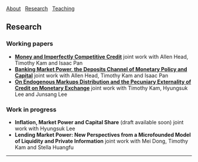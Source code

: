 [About](/index) &nbsp; [Research](/Research) &nbsp; [Teaching](/Teaching)


## Research

### Working papers

- [**Money and Imperfectly Competitive Credit**](https://github.com/samiengmanng/samiengmanng.github.io/files/11328703/main_3April2023.pdf)
  joint work with Allen Head, Timothy Kam and Isaac Pan 
- [**Banking Market Power, the Deposits Channel of Monetary Policy and Capital**](https://github.com/samiengmanng/samiengmanng.github.io/files/10397857/main_paper2.pdf)
  joint work with Allen Head, Timothy Kam and Isaac Pan 
- [**On Endogenous Markups Distribution and the Pecuniary Externality of Credit on Monetary Exchange**](https://github.com/samiengmanng/samiengmanng.github.io/files/10397858/main_paper3.pdf)
  joint work with Timothy Kam, Hyungsuk Lee and Junsang Lee
  
### Work in progress
- **Inflation, Market Power and Capital Share** (draft available soon) 
  joint work with Hyungsuk Lee
- **Lending Market Power: New Perspectives from a Microfounded Model of Liquidity and Private Information** 
  joint work with Mei Dong, Timothy Kam and Stella Huangfu

---
<p style="font-size:11px">

